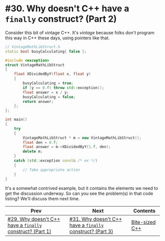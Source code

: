 # #30. Why doesn't C++ have a `finally` construct? (Part 2)

Consider this bit of vintage C++. It's *vintage* because folks don't program this way in C++ these days, using pointers like that.

```cpp
// VintageMathLibStruct.h
static bool busyCalculating{ false };

#include <exception>
struct VintageMathLibStruct
{
    float XDividedByY(float x, float y)
    {
        busyCalculating = true;
        if (y == 0.f) throw std::exception();
        float answer = x / y;
        busyCalculating = false;
        return answer;
    };
};

int main()
{
    try
    {
        VintageMathLibStruct * m = new VintageMathLibStruct();
        float den = 0.f;
        float answer = m->XDividedByY(1.f, den);
        delete m;
    }
    catch (std::exception const& /* ex */)
    {
        // Take appropriate action
    }
}
```

It's a somewhat contrived example, but it contains the elements we need to get the discussion underway. So can you see the problem(s) in that code listing? We'll discuss them next time.

|Prev|Next|Contents|
|-|-|-|
|[#29. Why doesn't C++ have a `finally` construct? (Part 1)](029.md)|[#31. Why doesn't C++ have a `finally` construct? (Part 3)](031.md)|[Bite-sized C++](../README.md)|
